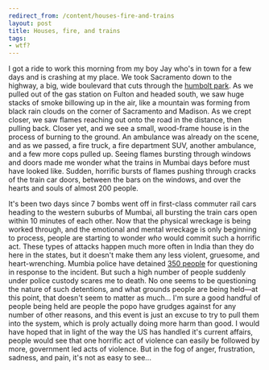 ```yaml
---
redirect_from: /content/houses-fire-and-trains
layout: post
title: Houses, fire, and trains
tags:
- wtf?
---
```

I got a ride to work this morning from my boy Jay who's in town for a few days and is crashing at my place. We took Sacramento down to the highway, a big, wide boulevard that cuts through the [humbolt park](http://maps.google.com/maps?f=l&#38;hl=en&#38;q=humboldt+park&#38;ie=UTF8&#38;near=&#38;sll=41.880544,-87.624589&#38;sspn=0.137011,0.2005&#38;cid=41880544,-87624589,15219586132385999531&#38;li=lmd&#38;z=14&#38;t=m). As we pulled out of the gas station on Fulton and headed south, we saw huge stacks of smoke billowing up in the air, like a mountain was forming from black rain clouds on the corner of Sacramento and Madison. As we crept closer, we saw flames reaching out onto the road in the distance, then pulling back. Closer yet, and we see a small, wood-frame house is in the process of burning to the ground. An ambulance was already on the scene, and as we passed, a fire truck, a fire department SUV, another ambulance, and a few more cops pulled up. Seeing flames bursting through windows and doors made me wonder what the trains in Mumbai days before must have looked like. Sudden, horrific bursts of flames pushing through cracks of the train car doors, between the bars on the windows, and over the hearts and souls of almost 200 people.

It's been two days since 7 bombs went off in first-class commuter rail cars heading to the western suburbs of Mumbai, all bursting the train cars open within 10 minutes of each other. Now that the physical wreckage is being worked through, and the emotional and mental wreckage is only beginning to process, people are starting to wonder _who_ would commit such a horrific act. These types of attacks happen much more often in India than they do here in the states, but it doesn't make them any less violent, gruesome, and heart-wrenching. Mumbia police have detained [350 people](https://www.theguardian.com/world/2006/jul/13/india) for questioning in response to the incident. But such a high number of people suddenly under police custody scares me to death. No one seems to be questioning the nature of such detentions, and what grounds people are being held&#8212;at this point, that doesn't seem to matter as much... I'm sure a good handful of people being held are people the popo have grudges against for any number of other reasons, and this event is just an excuse to try to pull them into the system, which is proly actually doing more harm than good. I would have hoped that in light of the way the US has handled it's current affairs, people would see that one horrific act of violence can easily be followed by more, government led acts of violence. But in the fog of anger, frustration, sadness, and pain, it's not as easy to see...

